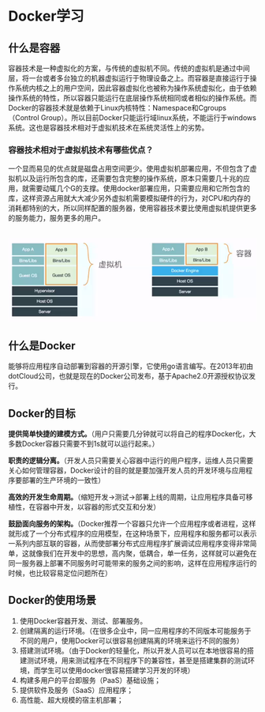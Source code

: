 # Docker学习

## 什么是容器

​	容器技术是一种虚拟化的方案，与传统的虚拟机不同。传统的虚拟机是通过中间层，将一台或者多台独立的机器虚拟运行于物理设备之上。而容器是直接运行于操作系统内核之上的用户空间，因此容器虚拟化也被称为操作系统虚拟化，由于依赖操作系统的特性，所以容器只能运行在底层操作系统相同或者相似的操作系统。而Docker的容器技术就是依赖于Linux内核特性：Namespace和Cgroups（Control Group）。所以目前Docker只能运行域linux系统，不能运行于windows系统。这也是容器技术相对于虚拟机技术在系统灵活性上的劣势。

### 容器技术相对于虚拟机技术有哪些优点？

​	一个显而易见的优点就是磁盘占用空间更少。使用虚拟机部署应用，不但包含了虚拟机以及运行所包含的库，还需要包含完整的操作系统，原本只需要几十兆的应用，就需要动辄几个G的支撑。使用docker部署应用，只需要应用和它所包含的库，这样资源占用就大大减少另外虚拟机需要模拟硬件的行为，对CPU和内存的消耗都特别的大，所以同样配置的服务器，使用容器技术要比使用虚拟机提供更多的服务能力，服务更多的用户。

​	![虚拟机和容器层数对比](.\img\1567601310789.png)

## 什么是Docker

​	能够将应用程序自动部署到容器的开源引擎，它使用go语言编写。在2013年初由 dotCloud公司，也就是现在的Docker公司发布，基于Apache2.0开源授权协议发行。

## Docker的目标

​	**提供简单快捷的建模方式。**（用户只需要几分钟就可以将自己的程序Docker化，大多数Docker容器只需要不到1s就可以运行起来。）

​	**职责的逻辑分离。**（开发人员只需要关心容器中运行的用户程序，运维人员只需要关心如何管理容器，Docker设计的目的就是要加强开发人员的开发环境与应用程序要部署的生产环境的一致性）

​	**高效的开发生命周期。**（缩短开发->测试->部署上线的周期，让应用程序具备可移植性，在容器中开发，以容器的形式交互和分发）

​	**鼓励面向服务的架构。**（Docker推荐一个容器只允许一个应用程序或者进程，这样就形成了一个分布式程序的应用模型，在这种场景下，应用程序和服务都可以表示一系列内部互联的容器，从而使部署分布式应用程序扩展调试应用程序变得非常简单，这就像我们在开发中的思想，高内聚，低耦合，单一任务，这样就可以避免在同一服务器上部署不同服务时可能带来的服务之间的影响，这样在应用程序运行的时候，也比较容易定位问题所在）

## Docker的使用场景

1. 使用Docker容器开发、测试、部署服务。
2. 创建隔离的运行环境。（在很多企业中，同一应用程序的不同版本可能服务于不同的用户，使用Docker可以很容易创建隔离的环境来运行不同的服务）
3. 搭建测试环境。（由于Docker的轻量化，所以开发人员可以在本地很容易的搭建测试环境，用来测试程序在不同程序下的兼容性，甚至是搭建集群的测试环境，而学生可以使用docker很容易搭建学习开发的环境）
4. 构建多用户的平台即服务（PaaS）基础设施；
5. 提供软件及服务（SaaS）应用程序；
6. 高性能、超大规模的宿主机部署；